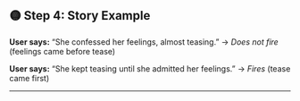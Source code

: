 ## 🟡 Step 4: Story Example

**User says:**
“She confessed her feelings, almost teasing.”
→ *Does not fire* (feelings came before tease)

**User says:**
“She kept teasing until she admitted her feelings.”
→ *Fires* (tease came first)

---
